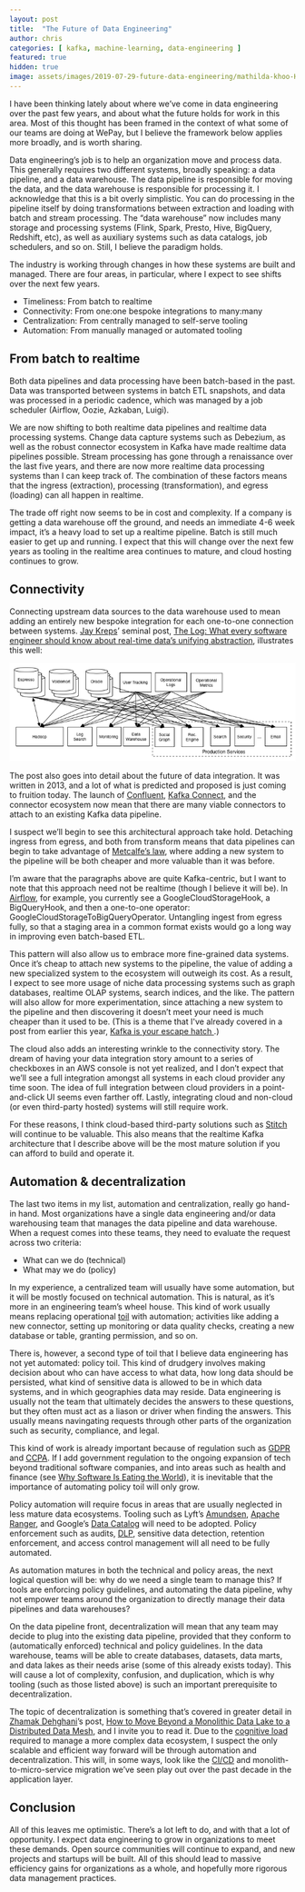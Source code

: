 ```yaml
---
layout: post
title:  "The Future of Data Engineering"
author: chris
categories: [ kafka, machine-learning, data-engineering ]
featured: true
hidden: true
image: assets/images/2019-07-29-future-data-engineering/mathilda-khoo-HLA3TAFQuQs-unsplash.jpg
---
```


I have been thinking lately about where we’ve come in data engineering over the past few years, and about what the future holds for work in this area. Most of this thought has been framed in the context of what some of our teams are doing at WePay, but I believe the framework below applies more broadly, and is worth sharing.

Data engineering’s job is to help an organization move and process data. This generally requires two different systems, broadly speaking: a data pipeline, and a data warehouse. The data pipeline is responsible for moving the data, and the data warehouse is responsible for processing it. I acknowledge that this is a bit overly simplistic. You can do processing in the pipeline itself by doing transformations between extraction and loading with batch and stream processing. The “data warehouse” now includes many storage and processing systems (Flink, Spark, Presto, Hive, BigQuery, Redshift, etc), as well as auxiliary systems such as data catalogs, job schedulers, and so on. Still, I believe the paradigm holds.

The industry is working through changes in how these systems are built and managed. There are four areas, in particular, where I expect to see shifts over the next few years.

* Timeliness: From batch to realtime
* Connectivity: From one:one bespoke integrations to many:many
* Centralization: From centrally managed to self-serve tooling
* Automation: From manually managed or automated tooling

## From batch to realtime
Both data pipelines and data processing have been batch-based in the past. Data was transported between systems in batch ETL snapshots, and data was processed in a periodic cadence, which was managed by a job scheduler (Airflow, Oozie, Azkaban, Luigi).

We are now shifting to both realtime data pipelines and realtime data processing systems. Change data capture systems such as Debezium, as well as the robust connector ecosystem in Kafka have made realtime data pipelines possible. Stream processing has gone through a renaissance over the last five years, and there are now more realtime data processing systems than I can keep track of. The combination of these factors means that the ingress (extraction), processing (transformation), and egress (loading) can all happen in realtime.

The trade off right now seems to be in cost and complexity. If a company is getting a data warehouse off the ground, and needs an immediate 4-6 week impact, it’s a heavy load to set up a realtime pipeline. Batch is still much easier to get up and running. I expect that this will change over the next few years as tooling in the realtime area continues to mature, and cloud hosting continues to grow.

## Connectivity
Connecting upstream data sources to the data warehouse used to mean adding an entirely new bespoke integration for each one-to-one connection between systems. [Jay Kreps](https://twitter.com/jaykreps)’ seminal post, [The Log: What every software engineer should know about real-time data’s unifying abstraction](https://engineering.linkedin.com/distributed-systems/log-what-every-software-engineer-should-know-about-real-time-datas-unifying), illustrates this well:

![Complex data pipeline](assets/images/2019-07-29-future-data-engineering/datapipeline_complex.png "Complex data pipeline")

The post also goes into detail about the future of data integration. It was written in 2013, and a lot of what is predicted and proposed is just coming to fruition today. The launch of [Confluent](https://www.confluent.io/), [Kafka Connect](https://docs.confluent.io/current/connect/index.html), and the connector ecosystem now mean that there are many viable connectors to attach to an existing Kafka data pipeline.

I suspect we’ll begin to see this architectural approach take hold. Detaching ingress from egress, and both from transform means that data pipelines can begin to take advantage of [Metcalfe’s law](https://en.wikipedia.org/wiki/Metcalfe%27s_law), where adding a new system to the pipeline will be both cheaper and more valuable than it was before.

I’m aware that the paragraphs above are quite Kafka-centric, but I want to note that this approach need not be realtime (though I believe it will be). In [Airflow](https://github.com/apache/airflow/), for example, you currently see a GoogleCloudStorageHook, a BigQueryHook, and then a one-to-one operator: GoogleCloudStorageToBigQueryOperator. Untangling ingest from egress fully, so that a staging area in a common format exists would go a long way in improving even batch-based ETL.

This pattern will also allow us to embrace more fine-grained data systems. Once it’s cheap to attach new systems to the pipeline, the value of adding a new specialized system to the ecosystem will outweigh its cost. As a result, I expect to see more usage of niche data processing systems such as graph databases, realtime OLAP systems, search indices, and the like. The pattern will also allow for more experimentation, since attaching a new system to the pipeline and then discovering it doesn’t meet your need is much cheaper than it used to be. (This is a theme that I've already covered in a post from earlier this year, [Kafka is your escape hatch ](https://riccomini.name/kafka-escape-hatch).)

The cloud also adds an interesting wrinkle to the connectivity story. The dream of having your data integration story amount to a series of checkboxes in an AWS console is not yet realized, and I don’t expect that we’ll see a full integration amongst all systems in each cloud provider any time soon. The idea of full integration between cloud providers in a point-and-click UI seems even farther off. Lastly, integrating cloud and non-cloud (or even third-party hosted) systems will still require work.

For these reasons, I think cloud-based third-party solutions such as [Stitch](https://www.stitchdata.com/) will continue to be valuable. This also means that the realtime Kafka architecture that I describe above will be the most mature solution if you can afford to build and operate it.

## Automation & decentralization
The last two items in my list, automation and centralization, really go hand-in hand. Most organizations have a single data engineering and/or data warehousing team that manages the data pipeline and data warehouse. When a request comes into these teams, they need to evaluate the request across two criteria:

* What can we do (technical)
* What may we do (policy)

In my experience, a centralized team will usually have some automation, but it will be mostly focused on technical automation. This is natural, as it’s more in an engineering team’s wheel house. This kind of work usually means replacing operational [toil](https://landing.google.com/sre/sre-book/chapters/eliminating-toil/) with automation; activities like adding a new connector, setting up monitoring or data quality checks, creating a new database or table, granting permission, and so on.

There is, however, a second type of toil that I believe data engineering has not yet automated: policy toil.  This kind of drudgery involves making decision about who can have access to what data, how long data should be persisted, what kind of sensitive data is allowed to be in which data systems, and in which geographies data may reside. Data engineering is usually not the team that ultimately decides the answers to these questions, but they often must act as a liason or driver when finding the answers. This usually means navingating requests through other parts of the organization such as security, compliance, and legal.

This kind of work is already important because of regulation such as [GDPR](https://eugdpr.org/) and [CCPA](https://www.caprivacy.org/). If I add government regulation to the ongoing expansion of tech beyond traditional software companies, and into areas such as health and finance (see [Why Software Is Eating the World](https://a16z.com/2011/08/20/why-software-is-eating-the-world/)), it is inevitable that the importance of automating policy toil will only grow.

Policy automation will require focus in areas that are usually neglected in less mature data ecosystems. Tooling such as Lyft’s [Amundsen](https://eng.lyft.com/amundsen-lyfts-data-discovery-metadata-engine-62d27254fbb9), [Apache Ranger](https://ranger.apache.org/), and Google’s [Data Catalog](https://cloud.google.com/data-catalog/) will need to be adopted. Policy enforcement such as audits, [DLP](https://en.wikipedia.org/wiki/DLP), sensitive data detection, retention enforcement, and access control management will all need to be fully automated.

As automation matures in both the technical and policy areas, the next logical question will be: why do we need a single team to manage this? If tools are enforcing policy guidelines, and automating the data pipeline, why not empower teams around the organization to directly manage their data pipelines and data warehouses?

On the data pipeline front, decentralization will mean that any team may decide to plug into the existing data pipeline, provided that they conform to (automatically enforced) technical and policy guidelines. In the data warehouse, teams will be able to create databases, datasets, data marts, and data lakes as their needs arise (some of this already exists today). This will cause a lot of complexity, confusion, and duplication, which is why tooling (such as those listed above) is such an important prerequisite to decentralization.

The topic of decentralization is something that’s covered in greater detail in [Zhamak Dehghani](https://twitter.com/zhamakd)’s post, [How to Move Beyond a Monolithic Data Lake to a Distributed Data  Mesh](https://martinfowler.com/articles/data-monolith-to-mesh.html), and I invite you to read it. Due to the [cognitive load](https://techbeacon.com/app-dev-testing/forget-monoliths-vs-microservices-cognitive-load-what-matters) required to manage a more complex data ecosystem, I suspect the only scalable and efficient way forward will be through automation and decentralization. This will, in some ways, look like the [CI/CD](https://en.wikipedia.org/wiki/CI/CD) and monolith-to-micro-service migration we’ve seen play out over the past decade in the application layer.

## Conclusion
All of this leaves me optimistic. There’s a lot left to do, and with that a lot of opportunity. I expect data engineering to grow in organizations to meet these demands.  Open source communities will continue to expand, and new projects and startups will be built. All of this should lead to massive efficiency gains for organizations as a whole, and hopefully more rigorous data management practices.
